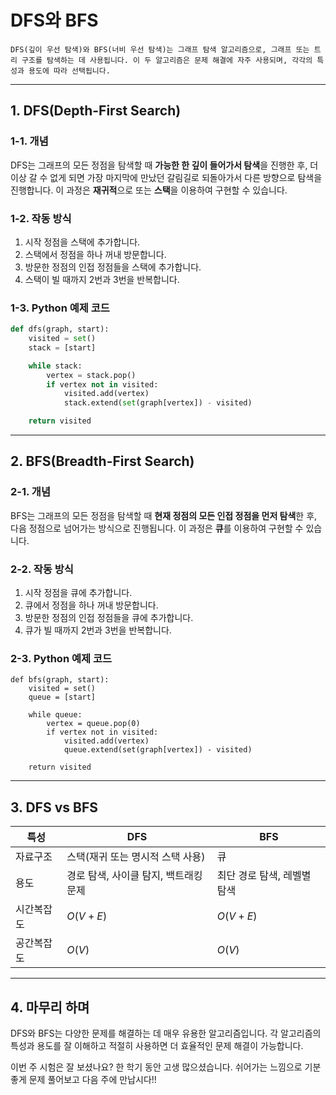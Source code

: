 # DFS와 BFS

    DFS(깊이 우선 탐색)와 BFS(너비 우선 탐색)는 그래프 탐색 알고리즘으로, 그래프 또는 트리 구조를 탐색하는 데 사용됩니다. 이 두 알고리즘은 문제 해결에 자주 사용되며, 각각의 특성과 용도에 따라 선택됩니다.



***


## 1. DFS(Depth-First Search)

### 1-1. 개념

DFS는 그래프의 모든 정점을 탐색할 때 **가능한 한 깊이 들어가서 탐색**을 진행한 후, 더 이상 갈 수 없게 되면 가장 마지막에 만났던 갈림길로 되돌아가서 다른 방향으로 탐색을 진행합니다. 이 과정은 **재귀적**으로 또는 **스택**을 이용하여 구현할 수 있습니다.

### 1-2. 작동 방식

1. 시작 정점을 스택에 추가합니다.
2. 스택에서 정점을 하나 꺼내 방문합니다.
3. 방문한 정점의 인접 정점들을 스택에 추가합니다.
4. 스택이 빌 때까지 2번과 3번을 반복합니다.

### 1-3. Python 예제 코드

```python
def dfs(graph, start):
    visited = set()
    stack = [start]

    while stack:
        vertex = stack.pop()
        if vertex not in visited:
            visited.add(vertex)
            stack.extend(set(graph[vertex]) - visited)

    return visited
```


***


## 2. BFS(Breadth-First Search)

### 2-1. 개념

BFS는 그래프의 모든 정점을 탐색할 때 **현재 정점의 모든 인접 정점을 먼저 탐색**한 후, 다음 정점으로 넘어가는 방식으로 진행됩니다. 이 과정은 **큐**를 이용하여 구현할 수 있습니다.

### 2-2. 작동 방식

1. 시작 정점을 큐에 추가합니다.
2. 큐에서 정점을 하나 꺼내 방문합니다.
3. 방문한 정점의 인접 정점들을 큐에 추가합니다.
4. 큐가 빌 때까지 2번과 3번을 반복합니다.

### 2-3. Python 예제 코드

```
def bfs(graph, start):
    visited = set()
    queue = [start]

    while queue:
        vertex = queue.pop(0)
        if vertex not in visited:
            visited.add(vertex)
            queue.extend(set(graph[vertex]) - visited)

    return visited
```


***

## 3. DFS vs BFS


| 특성 | DFS | BFS |
| --- | --- | --- |
| 자료구조 | 스택(재귀 또는 명시적 스택 사용) | 큐 |
| 용도 | 경로 탐색, 사이클 탐지, 백트래킹 문제 | 최단 경로 탐색, 레벨별 탐색 |
| 시간복잡도 | $O(V+E)$ | $O(V+E)$ |
| 공간복잡도 | $O(V)$ | $O(V)$ |


***

## 4. 마무리 하며

DFS와 BFS는 다양한 문제를 해결하는 데 매우 유용한 알고리즘입니다. 각 알고리즘의 특성과 용도를 잘 이해하고 적절히 사용하면 더 효율적인 문제 해결이 가능합니다.

이번 주 시험은 잘 보셨나요? 한 학기 동안 고생 많으셨습니다. 쉬어가는 느낌으로 기분 좋게 문제 풀어보고 다음 주에 만납시다!!
